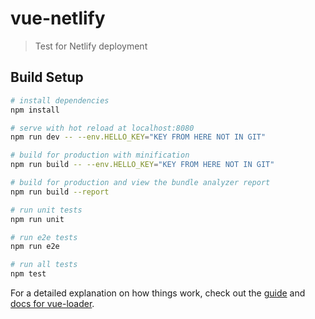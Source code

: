 # vue-netlify

> Test for Netlify deployment

## Build Setup

``` bash
# install dependencies
npm install

# serve with hot reload at localhost:8080
npm run dev -- --env.HELLO_KEY="KEY FROM HERE NOT IN GIT"

# build for production with minification
npm run build -- --env.HELLO_KEY="KEY FROM HERE NOT IN GIT"

# build for production and view the bundle analyzer report
npm run build --report

# run unit tests
npm run unit

# run e2e tests
npm run e2e

# run all tests
npm test
```

For a detailed explanation on how things work, check out the [guide](http://vuejs-templates.github.io/webpack/) and [docs for vue-loader](http://vuejs.github.io/vue-loader).
